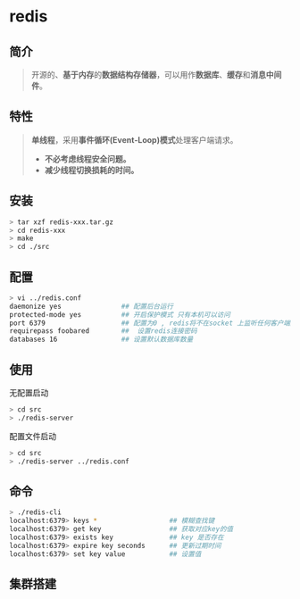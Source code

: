 # redis
## 简介

> 开源的、**基于内存**的**数据结构存储器**，可以用作**数据库**、**缓存**和**消息中间件**。

## 特性

> **单线程**，采用**事件循环(Event-Loop)模式**处理客户端请求。
>
> - **不必考虑线程安全问题。**
> - **减少线程切换损耗的时间。**

## 安装

```bash
> tar xzf redis-xxx.tar.gz
> cd redis-xxx
> make
> cd ./src
```





## 配置

```bash
> vi ../redis.conf
daemonize yes 				## 配置后台运行
protected-mode yes 			## 开启保护模式 只有本机可以访问
port 6379 					## 配置为0 , redis将不在socket 上监听任何客户端连接
requirepass foobared		##  设置redis连接密码
databases 16 				## 设置默认数据库数量
```



## 使用

无配置启动

```bash
> cd src
> ./redis-server
```
配置文件启动
```bash
> cd src
> ./redis-server ../redis.conf
```

## 命令

```bash
> ./redis-cli
localhost:6379> keys * 					## 模糊查找键
localhost:6379> get key 				## 获取对应key的值
localhost:6379> exists key 				## key 是否存在
localhost:6379> expire key seconds 		## 更新过期时间
localhost:6379> set key value			## 设置值
```



## 集群搭建

